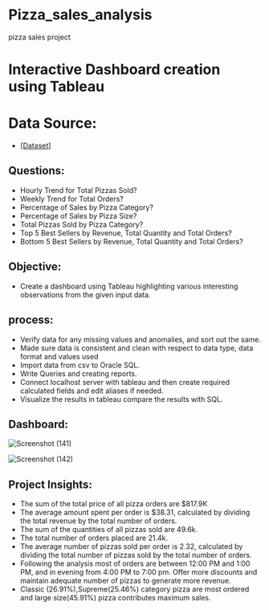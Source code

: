 # Pizza_sales_analysis
pizza sales project
# Interactive Dashboard creation using Tableau
# Data Source:
- [<a href="https://github.com/ivamcthor/Pizza_sales_analysis/blob/main/pizza_sales.csv">Dataset</a>]

## Questions:
-	 Hourly Trend for Total Pizzas Sold?
-	 Weekly Trend for Total Orders?
-	 Percentage of Sales by Pizza Category?
-  Percentage of Sales by Pizza Size?
-  Total Pizzas Sold by Pizza Category?
-  Top 5 Best Sellers by Revenue, Total Quantity and Total Orders?
-  Bottom 5 Best Sellers by Revenue, Total Quantity and Total Orders?
 ## Objective: 
- Create a dashboard using Tableau highlighting various interesting observations from the given input data.
## process:
-  Verify data for any missing values and anomalies, and sort out the same.
-  Made sure data is consistent and clean with respect to data type, data format and values used
-  Import data from csv to Oracle SQL.
-  Write Queries and creating reports.
-  Connect localhost server with tableau and then create required calculated fields and edit aliases if needed.
- Visualize the results in tableau compare the results with SQL.
## Dashboard:
![Screenshot (141)](https://github.com/user-attachments/assets/87c8f450-0aad-43bc-92ce-b4882df8e52d)

![Screenshot (142)](https://github.com/user-attachments/assets/0315f615-1969-42a1-b18a-6828ee38c673)

## Project Insights: 
-  The sum of the total price of all pizza orders are $817.9K
-  The average amount spent per order is $38.31, calculated by dividing the total revenue by the total number of orders.
-  The sum of the quantities of all pizzas sold are 49.6k.
-  The total number of orders placed are 21.4k.
-  The average number of pizzas sold per order is 2.32, calculated by dividing the total number of pizzas sold by the total number of orders.
-  Following the analysis most of orders are between 12:00 PM and 1:00 PM, and in evening from 4:00 PM to 7:00 pm.
   Offer more discounts and maintain adequate number of pizzas to generate more revenue.
-  Classic (26.91%),Supreme(25.46%) category pizza are most ordered and large size(45.91%) pizza contributes maximum sales.
